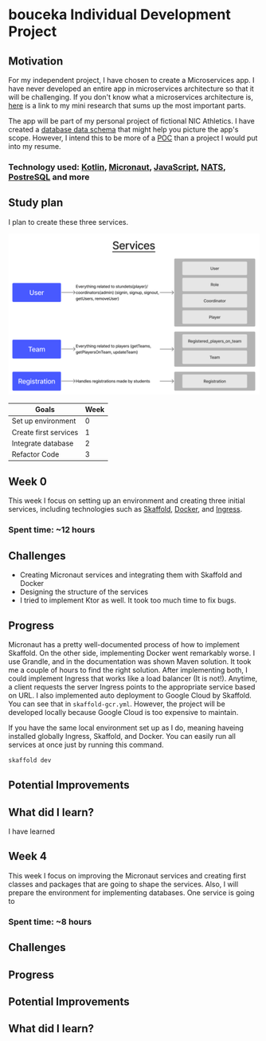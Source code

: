 # bouceka Individual Development Project


## Motivation

For my independent project, I have chosen to create a Microservices app. I have never developed an entire app in microservices architecture so that it will be challenging. If you don't know what a microservices architecture is, [here](https://github.com/nic-dgl-204-fall-2022/aboucek-kotlin-research) is a link to my mini research that sums up the most important parts.

The app will be part of my personal project of fictional NIC Athletics. I have created a [database data schema](https://github.com/nic-dgl-204-fall-2022/aboucek-kotlin-research/blob/main/ERD-model.md) that might help you picture the app's scope. However, I intend this to be more of a [POC](https://en.wikipedia.org/wiki/Proof_of_concept) than a project I would put into my resume.
### Technology used: [Kotlin](https://kotlinlang.org/), [Micronaut](https://micronaut.io/), [JavaScript](https://www.javascript.com/), [NATS](https://nats.io/), [PostreSQL](https://www.postgresql.org/) and more

## Study plan
I plan to create these three services.

![Services](/assets/services.jpg)

| Goals            | Week |
| --------------------- | ---- |
| Set up environment    | 0    |
| Create first services | 1    |
| Integrate database    | 2    |
| Refactor Code         | 3    |

## Week 0
This week I focus on setting up an environment and creating three initial services, including technologies such as [Skaffold](https://skaffold.dev/), [Docker](https://www.docker.com/), and [Ingress](https://kubernetes.io/docs/concepts/services-networking/ingress/).
### Spent time: ~12 hours

## Challenges
- Creating Micronaut services and integrating them with Skaffold and Docker
- Designing the structure of the services
- I tried to implement Ktor as well. It took too much time to fix bugs.
## Progress
Micronaut has a pretty well-documented process of how to implement Skaffold. On the other side, implementing Docker went remarkably worse. I use Grandle, and in the documentation was shown Maven solution. It took me a couple of hours to find the right solution. After implementing both, I could implement Ingress that works like a load balancer (It is not!). Anytime, a client requests the server Ingress points to the appropriate service based on URL. I also implemented auto deployment to Google Cloud by Skaffold. You can see that in `skaffold-gcr.yml`. However, the project will be developed locally because Google Cloud is too expensive to maintain.

If you have the same local environment set up as I do, meaning haveing installed globally Ingress, Skaffold, and Docker. You can easily run all services at once just by running this command.
```bash
skaffold dev
```
## Potential Improvements

## What did I learn?
I have learned
## Week 4
This week I focus on improving the Micronaut services and creating first classes and packages that are going to shape the services. Also, I will prepare the environment for implementing databases. One service is going to
### Spent time: ~8 hours

## Challenges

## Progress

## Potential Improvements

## What did I learn?
